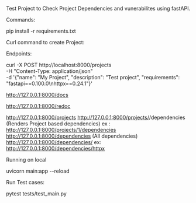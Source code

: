 Test Project to Check Project Dependencies and vunerabilites using fastAPI.


Commands:

pip install -r requirements.txt

Curl command to create Project:

Endpoints:

curl -X POST http://localhost:8000/projects \
     -H "Content-Type: application/json" \
     -d '{"name": "My Project", "description": "Test project", "requirements": "fastapi==0.100.0\nhttpx==0.24.1"}'


http://127.0.0.1:8000/docs

http://127.0.0.1:8000/redoc

http://127.0.0.1:8000/projects
http://127.0.0.1:8000/projects/<Projectid>/dependencies  (Renders Project based dependencies)
ex : http://127.0.0.1:8000/projects/1/dependencies 
http://127.0.0.1:8000/dependencies (All dependencies)
http://127.0.0.1:8000/dependencies/<dependencyname> 
ex: http://127.0.0.1:8000/dependencies/httpx


Running on local

uvicorn main:app --reload

Run Test cases:

pytest tests/test_main.py